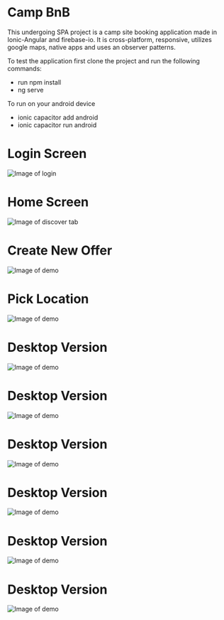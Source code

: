 # Camp BnB
This undergoing SPA project is a camp site booking application made in Ionic-Angular and firebase-io. It is cross-platform, responsive, utilizes google maps, native apps and uses an observer patterns.

To test the application first clone the project and run the following commands:
  * run npm install
  * ng serve 
  
To run on your android device
  * ionic capacitor add android 
  * ionic capacitor run android

# Login Screen
![Image of login](https://github.com/xshirl1027/bookplaces2/blob/master/images/login-screen.png)
# Home Screen
![Image of discover tab](https://github.com/xshirl1027/bookplaces2/blob/master/images/places-offered.png)
# Create New Offer
![Image of demo](https://github.com/xshirl1027/bookplaces2/blob/master/images/new-offer-pick-location.png)
# Pick Location
![Image of demo](https://github.com/xshirl1027/bookplaces2/blob/master/images/google-location-picker.png)
# Desktop Version
![Image of demo](https://github.com/xshirl1027/bookplaces2/blob/master/images/1)
# Desktop Version
![Image of demo](https://github.com/xshirl1027/bookplaces2/blob/master/images/2)
# Desktop Version
![Image of demo](https://github.com/xshirl1027/bookplaces2/blob/master/images/3)
# Desktop Version
![Image of demo](https://github.com/xshirl1027/bookplaces2/blob/master/images/4)
# Desktop Version
![Image of demo](https://github.com/xshirl1027/bookplaces2/blob/master/images/5)
# Desktop Version
![Image of demo](https://github.com/xshirl1027/bookplaces2/blob/master/images/6)
